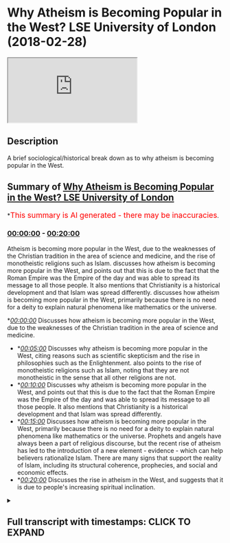 # Why Atheism is Becoming Popular in the West? LSE University of London (2018-02-28)

<iframe loading='lazy' src='https://www.youtube.com/embed/cjxrc5EfxY0'></iframe>

## Description

A brief sociological/historical break down as to why atheism is becoming popular in the West.

## Summary of [Why Atheism is Becoming Popular in the West? LSE University of London](https://www.youtube.com/watch?v=cjxrc5EfxY0)


*<span style="color:red; font-size:125%">This summary is AI generated - there may be inaccuracies</span>.

### [00:00:00](https://www.youtube.com/watch?v=cjxrc5EfxY0&t=0) - [00:20:00](https://www.youtube.com/watch?v=cjxrc5EfxY0&t=1200)

Atheism is becoming more popular in the West, due to the weaknesses of the Christian tradition in the area of science and medicine, and the rise of monotheistic religions such as Islam.  discusses how atheism is becoming more popular in the West, and points out that this is due to the fact that the Roman Empire was the Empire of the day and was able to spread its message to all those people. It also mentions that Christianity is a historical development and that Islam was spread differently.  discusses how atheism is becoming more popular in the West, primarily because there is no need for a deity to explain natural phenomena like mathematics or the universe.

**[00:00:00](https://www.youtube.com/watch?v=cjxrc5EfxY0&t=0)* Discusses how atheism is becoming more popular in the West, due to the weaknesses of the Christian tradition in the area of science and medicine.
* **[00:05:00](https://www.youtube.com/watch?v=cjxrc5EfxY0&t=300)* Discusses why atheism is becoming more popular in the West, citing reasons such as scientific skepticism and the rise in philosophies such as the Enlightenment. also points to the rise of monotheistic religions such as Islam, noting that they are not monotheistic in the sense that all other religions are not.
* **[00:10:00](https://www.youtube.com/watch?v=cjxrc5EfxY0&t=600)* Discusses why atheism is becoming more popular in the West, and points out that this is due to the fact that the Roman Empire was the Empire of the day and was able to spread its message to all those people. It also mentions that Christianity is a historical development and that Islam was spread differently.
* **[00:15:00](https://www.youtube.com/watch?v=cjxrc5EfxY0&t=900)* Discusses how atheism is becoming more popular in the West, primarily because there is no need for a deity to explain natural phenomena like mathematics or the universe. Prophets and angels have always been a part of religious discourse, but the recent rise of atheism has led to the introduction of a new element - evidence - which can help believers rationalize Islam. There are many signs that support the reality of Islam, including its structural coherence, prophecies, and social and economic effects.
* **[00:20:00](https://www.youtube.com/watch?v=cjxrc5EfxY0&t=1200)* Discusses the rise in atheism in the West, and suggests that it is due to people's increasing spiritual inclination.

<details><summary><h2>Full transcript with timestamps: CLICK TO EXPAND</h2></summary>

[0:00:00](https://youtu.be/cjxrc5EfxY0?t=0) listen to whatever they have to say and  
[0:00:01](https://youtu.be/cjxrc5EfxY0?t=1) we have to answer their questions is it  
[0:00:04](https://youtu.be/cjxrc5EfxY0?t=4) because they're speaking the truth is  
[0:00:06](https://youtu.be/cjxrc5EfxY0?t=6) that because a theism actually carries  
[0:00:08](https://youtu.be/cjxrc5EfxY0?t=8) intellectual currency no it's simply  
[0:00:11](https://youtu.be/cjxrc5EfxY0?t=11) because the white man has been able to  
[0:00:14](https://youtu.be/cjxrc5EfxY0?t=14) take over the Americas and and had the  
[0:00:17](https://youtu.be/cjxrc5EfxY0?t=17) Industrial Revolution it's a very long  
[0:00:18](https://youtu.be/cjxrc5EfxY0?t=18) another big thing by the way from the 17  
[0:00:21](https://youtu.be/cjxrc5EfxY0?t=21) let's say 60s and in Britain onwards  
[0:00:23](https://youtu.be/cjxrc5EfxY0?t=23) they've been able to have seized these  
[0:00:24](https://youtu.be/cjxrc5EfxY0?t=24) opportunities where other nations have  
[0:00:26](https://youtu.be/cjxrc5EfxY0?t=26) not been able to do it  
[0:00:27](https://youtu.be/cjxrc5EfxY0?t=27) yeah and therefore they've concentrated  
[0:00:29](https://youtu.be/cjxrc5EfxY0?t=29) their economic and military power which  
[0:00:31](https://youtu.be/cjxrc5EfxY0?t=31) is expanded into yeah which is expanded  
[0:00:34](https://youtu.be/cjxrc5EfxY0?t=34) into also media power in the new age so  
[0:00:37](https://youtu.be/cjxrc5EfxY0?t=37) we've had to listen we've had to listen  
[0:00:40](https://youtu.be/cjxrc5EfxY0?t=40) really interesting because you know I'm  
[0:00:47](https://youtu.be/cjxrc5EfxY0?t=47) not gonna lie to you there's there's  
[0:00:49](https://youtu.be/cjxrc5EfxY0?t=49) some really interesting things yeah for  
[0:00:51](https://youtu.be/cjxrc5EfxY0?t=51) example the idea of homosexuality before  
[0:00:55](https://youtu.be/cjxrc5EfxY0?t=55) talk about one god and some of those  
[0:00:56](https://youtu.be/cjxrc5EfxY0?t=56) wrongs if I go straight into the deep  
[0:00:58](https://youtu.be/cjxrc5EfxY0?t=58) end right okay so with homosexuality is  
[0:01:01](https://youtu.be/cjxrc5EfxY0?t=61) really it was really interesting how I  
[0:01:03](https://youtu.be/cjxrc5EfxY0?t=63) was hearing a discussion of all times  
[0:01:05](https://youtu.be/cjxrc5EfxY0?t=65) anecdotal experience and it was a white  
[0:01:08](https://youtu.be/cjxrc5EfxY0?t=68) person complaining about the attitudes  
[0:01:11](https://youtu.be/cjxrc5EfxY0?t=71) of a black Christian they're complaining  
[0:01:14](https://youtu.be/cjxrc5EfxY0?t=74) about the attitudes of a black Christian  
[0:01:15](https://youtu.be/cjxrc5EfxY0?t=75) and the black Christian was not  
[0:01:18](https://youtu.be/cjxrc5EfxY0?t=78) necessarily in line they didn't believe  
[0:01:20](https://youtu.be/cjxrc5EfxY0?t=80) in same-sex marriage for instance yeah  
[0:01:22](https://youtu.be/cjxrc5EfxY0?t=82) and the white person was saying well why  
[0:01:24](https://youtu.be/cjxrc5EfxY0?t=84) don't they believe in this and this is  
[0:01:25](https://youtu.be/cjxrc5EfxY0?t=85) homophobia nor disease the reason why  
[0:01:29](https://youtu.be/cjxrc5EfxY0?t=89) the black person doesn't believe in  
[0:01:30](https://youtu.be/cjxrc5EfxY0?t=90) same-sex marriage is simply because your  
[0:01:34](https://youtu.be/cjxrc5EfxY0?t=94) great granddad colonized enslaved his  
[0:01:38](https://youtu.be/cjxrc5EfxY0?t=98) great granddad taught him the religion  
[0:01:40](https://youtu.be/cjxrc5EfxY0?t=100) of his day which was Christianity he  
[0:01:43](https://youtu.be/cjxrc5EfxY0?t=103) hasn't left it you have okay and  
[0:01:46](https://youtu.be/cjxrc5EfxY0?t=106) therefore he has a different opinion to  
[0:01:47](https://youtu.be/cjxrc5EfxY0?t=107) you on this matter so it was quite  
[0:01:50](https://youtu.be/cjxrc5EfxY0?t=110) ironic that the white men and this is  
[0:01:53](https://youtu.be/cjxrc5EfxY0?t=113) becoming it's not to say genetics I'm  
[0:01:55](https://youtu.be/cjxrc5EfxY0?t=115) peeing when I say the white man beware  
[0:01:57](https://youtu.be/cjxrc5EfxY0?t=117) that I'm talking about the archetypal  
[0:01:58](https://youtu.be/cjxrc5EfxY0?t=118) post-colonial white man I'm not talking  
[0:02:01](https://youtu.be/cjxrc5EfxY0?t=121) about the color of the skin I'm talking  
[0:02:03](https://youtu.be/cjxrc5EfxY0?t=123) about the idea post-colonial point man  
[0:02:05](https://youtu.be/cjxrc5EfxY0?t=125) the white man wants us to just change in  
[0:02:08](https://youtu.be/cjxrc5EfxY0?t=128) his image that's why a theism is on the  
[0:02:10](https://youtu.be/cjxrc5EfxY0?t=130) increase and that is why  
[0:02:12](https://youtu.be/cjxrc5EfxY0?t=132) we've had to answer questions about  
[0:02:14](https://youtu.be/cjxrc5EfxY0?t=134) atheism okay if we lived 100 years ago I  
[0:02:17](https://youtu.be/cjxrc5EfxY0?t=137) would not even begin talking about  
[0:02:19](https://youtu.be/cjxrc5EfxY0?t=139) atheism because it would be an  
[0:02:21](https://youtu.be/cjxrc5EfxY0?t=141) insignificant world reality yeah that's  
[0:02:24](https://youtu.be/cjxrc5EfxY0?t=144) just a that is just the environmental  
[0:02:26](https://youtu.be/cjxrc5EfxY0?t=146) reality yeah  
[0:02:28](https://youtu.be/cjxrc5EfxY0?t=148) if the Maratha Empire was a Sikh Empire  
[0:02:30](https://youtu.be/cjxrc5EfxY0?t=150) of the of the Indians somehow became  
[0:02:33](https://youtu.be/cjxrc5EfxY0?t=153) superpowers we might be here talking  
[0:02:35](https://youtu.be/cjxrc5EfxY0?t=155) about Sikhism or policies er in the  
[0:02:38](https://youtu.be/cjxrc5EfxY0?t=158) first instance but that's not what's  
[0:02:40](https://youtu.be/cjxrc5EfxY0?t=160) happened so what is atheism it's the  
[0:02:43](https://youtu.be/cjxrc5EfxY0?t=163) same as a lack of belief from God  
[0:02:44](https://youtu.be/cjxrc5EfxY0?t=164) yeah or creator sustainer the atheist  
[0:02:50](https://youtu.be/cjxrc5EfxY0?t=170) wants us to answer the question of how  
[0:02:52](https://youtu.be/cjxrc5EfxY0?t=172) can you prove God exists that Creator  
[0:02:55](https://youtu.be/cjxrc5EfxY0?t=175) exists now frankly you guys know the  
[0:02:58](https://youtu.be/cjxrc5EfxY0?t=178) arguments okay I don't wanna bore you  
[0:03:00](https://youtu.be/cjxrc5EfxY0?t=180) with the arguments the arguments are the  
[0:03:03](https://youtu.be/cjxrc5EfxY0?t=183) arguments the arguments are the  
[0:03:04](https://youtu.be/cjxrc5EfxY0?t=184) arguments you have cosmological  
[0:03:06](https://youtu.be/cjxrc5EfxY0?t=186) arguments and contingency arguments and  
[0:03:08](https://youtu.be/cjxrc5EfxY0?t=188) fine-tuning arguments and arguments from  
[0:03:09](https://youtu.be/cjxrc5EfxY0?t=189) consciousness yeah you have all these  
[0:03:12](https://youtu.be/cjxrc5EfxY0?t=192) arguments that have been said iterated  
[0:03:14](https://youtu.be/cjxrc5EfxY0?t=194) and reiterated that we've said we've  
[0:03:16](https://youtu.be/cjxrc5EfxY0?t=196) argued with them yeah and these  
[0:03:19](https://youtu.be/cjxrc5EfxY0?t=199) arguments are not just Muslim arguments  
[0:03:22](https://youtu.be/cjxrc5EfxY0?t=202) clearly they're not Night Live nits  
[0:03:24](https://youtu.be/cjxrc5EfxY0?t=204) Newton very many philosophers believed  
[0:03:27](https://youtu.be/cjxrc5EfxY0?t=207) in these things and they would argue for  
[0:03:28](https://youtu.be/cjxrc5EfxY0?t=208) the things that we arguing for today  
[0:03:30](https://youtu.be/cjxrc5EfxY0?t=210) they actually most I would I would argue  
[0:03:33](https://youtu.be/cjxrc5EfxY0?t=213) that most enlightenment philosophers  
[0:03:34](https://youtu.be/cjxrc5EfxY0?t=214) pre-new world or probably monotheists or  
[0:03:38](https://youtu.be/cjxrc5EfxY0?t=218) theists pop probably yeah in the  
[0:03:42](https://youtu.be/cjxrc5EfxY0?t=222) Renaissance period look at Descartes  
[0:03:43](https://youtu.be/cjxrc5EfxY0?t=223) he is the archetypal rationalist yeah  
[0:03:47](https://youtu.be/cjxrc5EfxY0?t=227) obviously his book the meditations is  
[0:03:49](https://youtu.be/cjxrc5EfxY0?t=229) his testimony of that he was a firm  
[0:03:52](https://youtu.be/cjxrc5EfxY0?t=232) believer in God okay so the the new  
[0:03:57](https://youtu.be/cjxrc5EfxY0?t=237) atheist or the atheist or whatever you  
[0:03:59](https://youtu.be/cjxrc5EfxY0?t=239) want to call them I believe the  
[0:04:01](https://youtu.be/cjxrc5EfxY0?t=241) following yeah I believe that atheism  
[0:04:03](https://youtu.be/cjxrc5EfxY0?t=243) grew out of two or three things one is  
[0:04:08](https://youtu.be/cjxrc5EfxY0?t=248) the the weakness of the Christian  
[0:04:11](https://youtu.be/cjxrc5EfxY0?t=251) tradition to deal with medicine and and  
[0:04:13](https://youtu.be/cjxrc5EfxY0?t=253) science generally speaking and this can  
[0:04:15](https://youtu.be/cjxrc5EfxY0?t=255) be fun if you look for example if you go  
[0:04:16](https://youtu.be/cjxrc5EfxY0?t=256) this is really interesting thing if you  
[0:04:19](https://youtu.be/cjxrc5EfxY0?t=259) go on Google and Graham Google and  
[0:04:20](https://youtu.be/cjxrc5EfxY0?t=260) Graham is like Google Trends place a  
[0:04:22](https://youtu.be/cjxrc5EfxY0?t=262) little bit different  
[0:04:23](https://youtu.be/cjxrc5EfxY0?t=263) Google and Graham is  
[0:04:25](https://youtu.be/cjxrc5EfxY0?t=265) really interesting yeah data tool where  
[0:04:27](https://youtu.be/cjxrc5EfxY0?t=267) you can put like names labels you put  
[0:04:32](https://youtu.be/cjxrc5EfxY0?t=272) Christianity in Google Ngram what it  
[0:04:34](https://youtu.be/cjxrc5EfxY0?t=274) does is it tries to track how many books  
[0:04:36](https://youtu.be/cjxrc5EfxY0?t=276) have been read on that particular topic  
[0:04:37](https://youtu.be/cjxrc5EfxY0?t=277) yeah if you look at Christianity there's  
[0:04:39](https://youtu.be/cjxrc5EfxY0?t=279) a steep decline yeah it was a proper it  
[0:04:43](https://youtu.be/cjxrc5EfxY0?t=283) goes down if you look at the word  
[0:04:45](https://youtu.be/cjxrc5EfxY0?t=285) science for example there's an  
[0:04:46](https://youtu.be/cjxrc5EfxY0?t=286) incremental regime it's an exponential  
[0:04:47](https://youtu.be/cjxrc5EfxY0?t=287) increase and that shows something the  
[0:04:51](https://youtu.be/cjxrc5EfxY0?t=291) obviously correlation doesn't always  
[0:04:52](https://youtu.be/cjxrc5EfxY0?t=292) mean causation but we can tell through  
[0:04:55](https://youtu.be/cjxrc5EfxY0?t=295) the timeline that Christianity was not  
[0:04:57](https://youtu.be/cjxrc5EfxY0?t=297) able to deal with certain things and  
[0:04:58](https://youtu.be/cjxrc5EfxY0?t=298) people moved away from Christianity and  
[0:05:01](https://youtu.be/cjxrc5EfxY0?t=301) kind of lost faith because of its  
[0:05:04](https://youtu.be/cjxrc5EfxY0?t=304) inability to deal with scientific  
[0:05:05](https://youtu.be/cjxrc5EfxY0?t=305) phenomena and medicine of these things  
[0:05:08](https://youtu.be/cjxrc5EfxY0?t=308) that was one of the reasons another  
[0:05:10](https://youtu.be/cjxrc5EfxY0?t=310) thing is the in the increase in  
[0:05:11](https://youtu.be/cjxrc5EfxY0?t=311) philosophy the Enlightenment period yeah  
[0:05:13](https://youtu.be/cjxrc5EfxY0?t=313) and and rationalism the idea of the  
[0:05:15](https://youtu.be/cjxrc5EfxY0?t=315) Trinity was not appealing to the  
[0:05:17](https://youtu.be/cjxrc5EfxY0?t=317) majority of people it's surprising that  
[0:05:19](https://youtu.be/cjxrc5EfxY0?t=319) if you go to the majority of people now  
[0:05:21](https://youtu.be/cjxrc5EfxY0?t=321) although in the senses it might be the  
[0:05:23](https://youtu.be/cjxrc5EfxY0?t=323) case 2011 census that in London is meant  
[0:05:26](https://youtu.be/cjxrc5EfxY0?t=326) to be like a Christian majority by very  
[0:05:28](https://youtu.be/cjxrc5EfxY0?t=328) thin jury but if you ask a so-called  
[0:05:31](https://youtu.be/cjxrc5EfxY0?t=331) Christian do they believe that Jesus is  
[0:05:33](https://youtu.be/cjxrc5EfxY0?t=333) actually God  
[0:05:34](https://youtu.be/cjxrc5EfxY0?t=334) they're not they would not believe that  
[0:05:35](https://youtu.be/cjxrc5EfxY0?t=335) that I believe they wouldn't believe  
[0:05:37](https://youtu.be/cjxrc5EfxY0?t=337) that they wouldn't really go to church  
[0:05:39](https://youtu.be/cjxrc5EfxY0?t=339) the Christianity now is dying because  
[0:05:41](https://youtu.be/cjxrc5EfxY0?t=341) frankly is it doesn't have that it  
[0:05:45](https://youtu.be/cjxrc5EfxY0?t=345) doesn't have that right you can't  
[0:05:46](https://youtu.be/cjxrc5EfxY0?t=346) rationalize it it's become non  
[0:05:48](https://youtu.be/cjxrc5EfxY0?t=348) rationalize aboard and and people have  
[0:05:51](https://youtu.be/cjxrc5EfxY0?t=351) realized that and it's gone against  
[0:05:52](https://youtu.be/cjxrc5EfxY0?t=352) scientific and industrial for them it's  
[0:05:55](https://youtu.be/cjxrc5EfxY0?t=355) perceived to have gone against a  
[0:05:57](https://youtu.be/cjxrc5EfxY0?t=357) scientific and industrial development so  
[0:06:01](https://youtu.be/cjxrc5EfxY0?t=361) Christianity is on the decline and  
[0:06:04](https://youtu.be/cjxrc5EfxY0?t=364) atheism as Inc has basically grew  
[0:06:06](https://youtu.be/cjxrc5EfxY0?t=366) because for that for that further for  
[0:06:08](https://youtu.be/cjxrc5EfxY0?t=368) the layman for the layman in the West if  
[0:06:13](https://youtu.be/cjxrc5EfxY0?t=373) Christianity is not true then there's no  
[0:06:15](https://youtu.be/cjxrc5EfxY0?t=375) religion as true that's how they've  
[0:06:16](https://youtu.be/cjxrc5EfxY0?t=376) generalized it while looking at the  
[0:06:19](https://youtu.be/cjxrc5EfxY0?t=379) religion of the heathens and the pagans  
[0:06:21](https://youtu.be/cjxrc5EfxY0?t=381) and you and the people of the Orient why  
[0:06:26](https://youtu.be/cjxrc5EfxY0?t=386) do that when actually we had the only  
[0:06:29](https://youtu.be/cjxrc5EfxY0?t=389) religion which could possibly be true  
[0:06:30](https://youtu.be/cjxrc5EfxY0?t=390) which is Christianity and that's clearly  
[0:06:32](https://youtu.be/cjxrc5EfxY0?t=392) not true doesn't help us so why look at  
[0:06:34](https://youtu.be/cjxrc5EfxY0?t=394) these other religions so for that reason  
[0:06:37](https://youtu.be/cjxrc5EfxY0?t=397) I think  
[0:06:38](https://youtu.be/cjxrc5EfxY0?t=398) seasonless is that natural response to  
[0:06:40](https://youtu.be/cjxrc5EfxY0?t=400) it it's not that the idea of no God no  
[0:06:43](https://youtu.be/cjxrc5EfxY0?t=403) creator no cause no sustainer no  
[0:06:45](https://youtu.be/cjxrc5EfxY0?t=405) maintainer actually carries any  
[0:06:47](https://youtu.be/cjxrc5EfxY0?t=407) intellectual way another thing is the  
[0:06:49](https://youtu.be/cjxrc5EfxY0?t=409) problem of evil look all these things  
[0:06:51](https://youtu.be/cjxrc5EfxY0?t=411) that happened wars that have happened  
[0:06:52](https://youtu.be/cjxrc5EfxY0?t=412) the majority of heavy wars that have  
[0:06:54](https://youtu.be/cjxrc5EfxY0?t=414) happened in the world have been in  
[0:06:57](https://youtu.be/cjxrc5EfxY0?t=417) Europe trust me if if we're talking  
[0:07:00](https://youtu.be/cjxrc5EfxY0?t=420) about things we're talking about wars  
[0:07:03](https://youtu.be/cjxrc5EfxY0?t=423) which have led to people being killed  
[0:07:06](https://youtu.be/cjxrc5EfxY0?t=426) okay the majority of those wars have  
[0:07:08](https://youtu.be/cjxrc5EfxY0?t=428) been wars in Europe yeah in terms of  
[0:07:11](https://youtu.be/cjxrc5EfxY0?t=431) casualties world war two is probably the  
[0:07:13](https://youtu.be/cjxrc5EfxY0?t=433) most the one in was extreme so for that  
[0:07:16](https://youtu.be/cjxrc5EfxY0?t=436) reason people think why is this  
[0:07:17](https://youtu.be/cjxrc5EfxY0?t=437) happening how could god how could God  
[0:07:18](https://youtu.be/cjxrc5EfxY0?t=438) allow this problem of Evil's very is the  
[0:07:20](https://youtu.be/cjxrc5EfxY0?t=440) most emotional non intellectual argument  
[0:07:23](https://youtu.be/cjxrc5EfxY0?t=443) but very powerful because we are very  
[0:07:24](https://youtu.be/cjxrc5EfxY0?t=444) emotional creatures yeah and so for that  
[0:07:26](https://youtu.be/cjxrc5EfxY0?t=446) reason people have separate themselves  
[0:07:28](https://youtu.be/cjxrc5EfxY0?t=448) away on a very fundamental level I would  
[0:07:30](https://youtu.be/cjxrc5EfxY0?t=450) say that why put the onus on us to  
[0:07:32](https://youtu.be/cjxrc5EfxY0?t=452) answer the question how does God exist  
[0:07:34](https://youtu.be/cjxrc5EfxY0?t=454) why did why does God exist I would say  
[0:07:36](https://youtu.be/cjxrc5EfxY0?t=456) what evidence is there to suggest that  
[0:07:39](https://youtu.be/cjxrc5EfxY0?t=459) there is no causation to this universe  
[0:07:41](https://youtu.be/cjxrc5EfxY0?t=461) that's how I put it if you don't believe  
[0:07:43](https://youtu.be/cjxrc5EfxY0?t=463) in causation then we can go to  
[0:07:45](https://youtu.be/cjxrc5EfxY0?t=465) contingency so we can either say this  
[0:07:48](https://youtu.be/cjxrc5EfxY0?t=468) universe has no course which defies your  
[0:07:50](https://youtu.be/cjxrc5EfxY0?t=470) understanding of causation all say this  
[0:07:53](https://youtu.be/cjxrc5EfxY0?t=473) universe hell is not dependent upon  
[0:07:54](https://youtu.be/cjxrc5EfxY0?t=474) anything and it's not air is independent  
[0:07:56](https://youtu.be/cjxrc5EfxY0?t=476) either of those things don't carry any  
[0:07:59](https://youtu.be/cjxrc5EfxY0?t=479) intellectual way and cannot be  
[0:08:00](https://youtu.be/cjxrc5EfxY0?t=480) substantiated with any evidence simple  
[0:08:02](https://youtu.be/cjxrc5EfxY0?t=482) and if you do agree that there is a  
[0:08:04](https://youtu.be/cjxrc5EfxY0?t=484) cause and that the universe is dependent  
[0:08:06](https://youtu.be/cjxrc5EfxY0?t=486) which is both the causation argument or  
[0:08:07](https://youtu.be/cjxrc5EfxY0?t=487) cosmological argument and all the  
[0:08:09](https://youtu.be/cjxrc5EfxY0?t=489) courtesy argument then we'll just have  
[0:08:11](https://youtu.be/cjxrc5EfxY0?t=491) to simply ask what is the course use  
[0:08:15](https://youtu.be/cjxrc5EfxY0?t=495) your deductive reasoning to tell me what  
[0:08:17](https://youtu.be/cjxrc5EfxY0?t=497) the cause is what is the universe  
[0:08:19](https://youtu.be/cjxrc5EfxY0?t=499) depends on upon so then if we say okay  
[0:08:21](https://youtu.be/cjxrc5EfxY0?t=501) the universe is dependent upon something  
[0:08:22](https://youtu.be/cjxrc5EfxY0?t=502) which is independent because otherwise  
[0:08:24](https://youtu.be/cjxrc5EfxY0?t=504) we'd have that regressive infinite chain  
[0:08:26](https://youtu.be/cjxrc5EfxY0?t=506) then in that case we can say okay fine  
[0:08:28](https://youtu.be/cjxrc5EfxY0?t=508) so what is that what do you want to call  
[0:08:31](https://youtu.be/cjxrc5EfxY0?t=511) that what is the relationship we should  
[0:08:33](https://youtu.be/cjxrc5EfxY0?t=513) have with that and for us the Muslim  
[0:08:36](https://youtu.be/cjxrc5EfxY0?t=516) will say that is the creator the  
[0:08:38](https://youtu.be/cjxrc5EfxY0?t=518) sustainer the maintainer and it's God  
[0:08:40](https://youtu.be/cjxrc5EfxY0?t=520) that's as simple as that yeah so the  
[0:08:42](https://youtu.be/cjxrc5EfxY0?t=522) cause necessarily has to be something  
[0:08:45](https://youtu.be/cjxrc5EfxY0?t=525) which it always existed independent  
[0:08:48](https://youtu.be/cjxrc5EfxY0?t=528) powerful has knowledge and is able to  
[0:08:51](https://youtu.be/cjxrc5EfxY0?t=531) has the creative capacity to put things  
[0:08:53](https://youtu.be/cjxrc5EfxY0?t=533) into existence when you realize by the  
[0:08:55](https://youtu.be/cjxrc5EfxY0?t=535) way and I'm gonna make this very like  
[0:08:57](https://youtu.be/cjxrc5EfxY0?t=537) it's gonna be an adventurist sure yeah  
[0:09:00](https://youtu.be/cjxrc5EfxY0?t=540) I'm gonna say to you guys that when you  
[0:09:02](https://youtu.be/cjxrc5EfxY0?t=542) realize that there is a singular course  
[0:09:03](https://youtu.be/cjxrc5EfxY0?t=543) yeah when you realize this one course  
[0:09:05](https://youtu.be/cjxrc5EfxY0?t=545) one singular course then you can  
[0:09:08](https://youtu.be/cjxrc5EfxY0?t=548) literally it makes sense to kind of  
[0:09:11](https://youtu.be/cjxrc5EfxY0?t=551) analyze what religions are there in the  
[0:09:14](https://youtu.be/cjxrc5EfxY0?t=554) world okay what are the major what are  
[0:09:16](https://youtu.be/cjxrc5EfxY0?t=556) the accessible religions to human beings  
[0:09:18](https://youtu.be/cjxrc5EfxY0?t=558) what are the what are the religions  
[0:09:20](https://youtu.be/cjxrc5EfxY0?t=560) which are being practiced what are the  
[0:09:23](https://youtu.be/cjxrc5EfxY0?t=563) really what are the ways of life which  
[0:09:24](https://youtu.be/cjxrc5EfxY0?t=564) claim to have an understanding of that  
[0:09:26](https://youtu.be/cjxrc5EfxY0?t=566) singular cause that monolith that  
[0:09:28](https://youtu.be/cjxrc5EfxY0?t=568) monotheistic you could even say  
[0:09:31](https://youtu.be/cjxrc5EfxY0?t=571) understanding I will say to you that the  
[0:09:33](https://youtu.be/cjxrc5EfxY0?t=573) most monotheistic religion is 'aslim I  
[0:09:36](https://youtu.be/cjxrc5EfxY0?t=576) would say that all the other religions  
[0:09:38](https://youtu.be/cjxrc5EfxY0?t=578) are not monotheistic in that sense yeah  
[0:09:40](https://youtu.be/cjxrc5EfxY0?t=580) I would say all the other main religions  
[0:09:42](https://youtu.be/cjxrc5EfxY0?t=582) including Judaism including Sikhism well  
[0:09:44](https://youtu.be/cjxrc5EfxY0?t=584) I could make the argument but it's not  
[0:09:46](https://youtu.be/cjxrc5EfxY0?t=586) really the time to go into details about  
[0:09:47](https://youtu.be/cjxrc5EfxY0?t=587) it are not monotheistic in the purest  
[0:09:49](https://youtu.be/cjxrc5EfxY0?t=589) sense and there is a form of what weird  
[0:09:52](https://youtu.be/cjxrc5EfxY0?t=592) Muslims with the term as involved  
[0:09:54](https://youtu.be/cjxrc5EfxY0?t=594) in any of those religions yeah so when  
[0:09:57](https://youtu.be/cjxrc5EfxY0?t=597) it comes when we've realized now that  
[0:09:59](https://youtu.be/cjxrc5EfxY0?t=599) okay the the human being has been placed  
[0:10:03](https://youtu.be/cjxrc5EfxY0?t=603) by some thing or someone that has placed  
[0:10:07](https://youtu.be/cjxrc5EfxY0?t=607) I'ma being into this cosmos and it's a  
[0:10:11](https://youtu.be/cjxrc5EfxY0?t=611) significant placement and a purposeful  
[0:10:14](https://youtu.be/cjxrc5EfxY0?t=614) and meaningful placement then the  
[0:10:15](https://youtu.be/cjxrc5EfxY0?t=615) question is what is the relationship  
[0:10:17](https://youtu.be/cjxrc5EfxY0?t=617) that should exist between this sentient  
[0:10:21](https://youtu.be/cjxrc5EfxY0?t=621) human being and the creator or this  
[0:10:24](https://youtu.be/cjxrc5EfxY0?t=624) cause or whatever you wanna call it and  
[0:10:26](https://youtu.be/cjxrc5EfxY0?t=626) we would say that the relationship  
[0:10:27](https://youtu.be/cjxrc5EfxY0?t=627) should not differ from the relationship  
[0:10:29](https://youtu.be/cjxrc5EfxY0?t=629) that the cause has with anything else in  
[0:10:30](https://youtu.be/cjxrc5EfxY0?t=630) the creation which is a relationship of  
[0:10:32](https://youtu.be/cjxrc5EfxY0?t=632) submission in appreciation understanding  
[0:10:35](https://youtu.be/cjxrc5EfxY0?t=635) of the might of this creator respective  
[0:10:40](https://youtu.be/cjxrc5EfxY0?t=640) to the insignificance of the creation  
[0:10:41](https://youtu.be/cjxrc5EfxY0?t=641) and there is no other appropriate  
[0:10:43](https://youtu.be/cjxrc5EfxY0?t=643) relationship that this creation can have  
[0:10:46](https://youtu.be/cjxrc5EfxY0?t=646) what the Creator about that particular  
[0:10:47](https://youtu.be/cjxrc5EfxY0?t=647) relationship of submission and obedience  
[0:10:49](https://youtu.be/cjxrc5EfxY0?t=649) and if you attempt anything else it will  
[0:10:52](https://youtu.be/cjxrc5EfxY0?t=652) not work it's as simple as that and so  
[0:10:55](https://youtu.be/cjxrc5EfxY0?t=655) we will say that the monotheistic  
[0:10:56](https://youtu.be/cjxrc5EfxY0?t=656) understanding of God is the most  
[0:10:58](https://youtu.be/cjxrc5EfxY0?t=658) patently clear and rationalized upon  
[0:11:01](https://youtu.be/cjxrc5EfxY0?t=661) understanding of where we came from how  
[0:11:04](https://youtu.be/cjxrc5EfxY0?t=664) and why we are and where we're going for  
[0:11:08](https://youtu.be/cjxrc5EfxY0?t=668) that reason I say that trinitarianism  
[0:11:10](https://youtu.be/cjxrc5EfxY0?t=670) doesn't make any sense  
[0:11:11](https://youtu.be/cjxrc5EfxY0?t=671) it simply doesn't any honest Christian  
[0:11:13](https://youtu.be/cjxrc5EfxY0?t=673) who has studied number one the basics of  
[0:11:17](https://youtu.be/cjxrc5EfxY0?t=677) logic or even without studying and  
[0:11:21](https://youtu.be/cjxrc5EfxY0?t=681) frankly they'll understand this is  
[0:11:23](https://youtu.be/cjxrc5EfxY0?t=683) irreconcilable with rationality and  
[0:11:25](https://youtu.be/cjxrc5EfxY0?t=685) studied the historical development of  
[0:11:27](https://youtu.be/cjxrc5EfxY0?t=687) the Trinity will realize that actually  
[0:11:28](https://youtu.be/cjxrc5EfxY0?t=688) this is a development of the Roman  
[0:11:30](https://youtu.be/cjxrc5EfxY0?t=690) Empire that's what that's what  
[0:11:32](https://youtu.be/cjxrc5EfxY0?t=692) Trinitarian amounts to that's what the  
[0:11:34](https://youtu.be/cjxrc5EfxY0?t=694) heart of Christianity actually is it's  
[0:11:36](https://youtu.be/cjxrc5EfxY0?t=696) simply a development from the Roman  
[0:11:38](https://youtu.be/cjxrc5EfxY0?t=698) Empire whether we want to say they've  
[0:11:40](https://youtu.be/cjxrc5EfxY0?t=700) absorbed the idea of the Greeks the idea  
[0:11:43](https://youtu.be/cjxrc5EfxY0?t=703) is the mythological ideas because look  
[0:11:44](https://youtu.be/cjxrc5EfxY0?t=704) you have a father you have a son just  
[0:11:46](https://youtu.be/cjxrc5EfxY0?t=706) like you had fathers and sons with the  
[0:11:48](https://youtu.be/cjxrc5EfxY0?t=708) gods and demigods and semi gods and  
[0:11:50](https://youtu.be/cjxrc5EfxY0?t=710) heroes of the Greeks it's not very  
[0:11:53](https://youtu.be/cjxrc5EfxY0?t=713) difficult to make that a connection to  
[0:11:56](https://youtu.be/cjxrc5EfxY0?t=716) be honest with you to say actually when  
[0:11:58](https://youtu.be/cjxrc5EfxY0?t=718) in the council's the you know almost  
[0:12:01](https://youtu.be/cjxrc5EfxY0?t=721) impossible to commit or what chemical  
[0:12:04](https://youtu.be/cjxrc5EfxY0?t=724) councils thank you sometimes I get yes  
[0:12:07](https://youtu.be/cjxrc5EfxY0?t=727) and that you can meander cool yeah  
[0:12:09](https://youtu.be/cjxrc5EfxY0?t=729) councils at the seven main main ones you  
[0:12:12](https://youtu.be/cjxrc5EfxY0?t=732) know and I see a 325 is a Remini yeah I  
[0:12:17](https://youtu.be/cjxrc5EfxY0?t=737) don't know what happened by Latinos like  
[0:12:18](https://youtu.be/cjxrc5EfxY0?t=738) you know then you had like you know I'm  
[0:12:20](https://youtu.be/cjxrc5EfxY0?t=740) saying Constantinople 381 and kalsa  
[0:12:22](https://youtu.be/cjxrc5EfxY0?t=742) later for 50 51 whatever it was those  
[0:12:25](https://youtu.be/cjxrc5EfxY0?t=745) seven councils and you look if you look  
[0:12:27](https://youtu.be/cjxrc5EfxY0?t=747) at the Creed's of those councils a clear  
[0:12:29](https://youtu.be/cjxrc5EfxY0?t=749) development from unitarianism to  
[0:12:31](https://youtu.be/cjxrc5EfxY0?t=751) binitarianism to Trinity and this is by  
[0:12:34](https://youtu.be/cjxrc5EfxY0?t=754) the scholars of the Christians kind of  
[0:12:36](https://youtu.be/cjxrc5EfxY0?t=756) agreed upon really to be honest with you  
[0:12:38](https://youtu.be/cjxrc5EfxY0?t=758) so when you realize that historical  
[0:12:40](https://youtu.be/cjxrc5EfxY0?t=760) development then you realize actually  
[0:12:43](https://youtu.be/cjxrc5EfxY0?t=763) Christianity is a historical development  
[0:12:44](https://youtu.be/cjxrc5EfxY0?t=764) the core of Christianity is a historical  
[0:12:46](https://youtu.be/cjxrc5EfxY0?t=766) development and by the way the way Islam  
[0:12:49](https://youtu.be/cjxrc5EfxY0?t=769) was spread was different to the way  
[0:12:50](https://youtu.be/cjxrc5EfxY0?t=770) Christianity was spread Christianity  
[0:12:52](https://youtu.be/cjxrc5EfxY0?t=772) what had the thing is you have already a  
[0:12:55](https://youtu.be/cjxrc5EfxY0?t=775) pre-established Roman Empire and then  
[0:12:58](https://youtu.be/cjxrc5EfxY0?t=778) you had Emperor's who then spread it  
[0:13:01](https://youtu.be/cjxrc5EfxY0?t=781) into the eastern and western parts of  
[0:13:02](https://youtu.be/cjxrc5EfxY0?t=782) the Empire with Islam didn't have a  
[0:13:04](https://youtu.be/cjxrc5EfxY0?t=784) pre-existing Empire which emperors  
[0:13:06](https://youtu.be/cjxrc5EfxY0?t=786) decided I've got changed my religion it  
[0:13:08](https://youtu.be/cjxrc5EfxY0?t=788) started with men and women right inside  
[0:13:12](https://youtu.be/cjxrc5EfxY0?t=792) with human beings yeah so for that  
[0:13:15](https://youtu.be/cjxrc5EfxY0?t=795) reason there is a difference in the way  
[0:13:17](https://youtu.be/cjxrc5EfxY0?t=797) that most  
[0:13:18](https://youtu.be/cjxrc5EfxY0?t=798) Christianity was spread on a fundamental  
[0:13:19](https://youtu.be/cjxrc5EfxY0?t=799) level but the reason why we're talking  
[0:13:21](https://youtu.be/cjxrc5EfxY0?t=801) about Christianity is because of that  
[0:13:22](https://youtu.be/cjxrc5EfxY0?t=802) because of the fact that once again the  
[0:13:24](https://youtu.be/cjxrc5EfxY0?t=804) Roman Empire was the Empire of the day  
[0:13:26](https://youtu.be/cjxrc5EfxY0?t=806) and it was able to spread that message  
[0:13:28](https://youtu.be/cjxrc5EfxY0?t=808) to all those people and by the way that  
[0:13:32](https://youtu.be/cjxrc5EfxY0?t=812) doesn't say it's false because of that  
[0:13:34](https://youtu.be/cjxrc5EfxY0?t=814) because that would be the genetic  
[0:13:35](https://youtu.be/cjxrc5EfxY0?t=815) fallacy and I wouldn't say that  
[0:13:37](https://youtu.be/cjxrc5EfxY0?t=817) atheism is false because you know the  
[0:13:40](https://youtu.be/cjxrc5EfxY0?t=820) white man promoted it because once again  
[0:13:42](https://youtu.be/cjxrc5EfxY0?t=822) that would be the genetic fallacy I'm  
[0:13:43](https://youtu.be/cjxrc5EfxY0?t=823) just making the point that actually the  
[0:13:46](https://youtu.be/cjxrc5EfxY0?t=826) reasons why we're talking about these  
[0:13:47](https://youtu.be/cjxrc5EfxY0?t=827) things is because of this yeah which is  
[0:13:50](https://youtu.be/cjxrc5EfxY0?t=830) a different point were together so no  
[0:13:51](https://youtu.be/cjxrc5EfxY0?t=831) one saw me in the grilling a Muslim  
[0:13:54](https://youtu.be/cjxrc5EfxY0?t=834) session now hey I wanted to set you guys  
[0:13:57](https://youtu.be/cjxrc5EfxY0?t=837) all so that frankly once you come to the  
[0:14:01](https://youtu.be/cjxrc5EfxY0?t=841) realization that OK'd is one of God  
[0:14:02](https://youtu.be/cjxrc5EfxY0?t=842) exists it can't be a triune God it can't  
[0:14:05](https://youtu.be/cjxrc5EfxY0?t=845) be no God and there is a relationship  
[0:14:07](https://youtu.be/cjxrc5EfxY0?t=847) that that God must have you ask yourself  
[0:14:09](https://youtu.be/cjxrc5EfxY0?t=849) what is the intermediary or what is the  
[0:14:11](https://youtu.be/cjxrc5EfxY0?t=851) means by which through which this  
[0:14:13](https://youtu.be/cjxrc5EfxY0?t=853) creator the sustainer this maintainer or  
[0:14:16](https://youtu.be/cjxrc5EfxY0?t=856) this cause is going to communicate with  
[0:14:20](https://youtu.be/cjxrc5EfxY0?t=860) human beings in order to inform the  
[0:14:22](https://youtu.be/cjxrc5EfxY0?t=862) human being okay that actually they have  
[0:14:25](https://youtu.be/cjxrc5EfxY0?t=865) a purpose in life and we say that the  
[0:14:28](https://youtu.be/cjxrc5EfxY0?t=868) intermediate media that was used was two  
[0:14:30](https://youtu.be/cjxrc5EfxY0?t=870) kinds of intermediary I had angels and  
[0:14:32](https://youtu.be/cjxrc5EfxY0?t=872) prophets one metaphysical and the other  
[0:14:34](https://youtu.be/cjxrc5EfxY0?t=874) physical metaphysical entities of angels  
[0:14:37](https://youtu.be/cjxrc5EfxY0?t=877) are just like metaphysical entities  
[0:14:38](https://youtu.be/cjxrc5EfxY0?t=878) which we can't see which are actually  
[0:14:40](https://youtu.be/cjxrc5EfxY0?t=880) scientific when you use metaphysical  
[0:14:42](https://youtu.be/cjxrc5EfxY0?t=882) language in the once again the white  
[0:14:43](https://youtu.be/cjxrc5EfxY0?t=883) man's world post-colonial world say come  
[0:14:46](https://youtu.be/cjxrc5EfxY0?t=886) on man fairytales in Halloween and they  
[0:14:48](https://youtu.be/cjxrc5EfxY0?t=888) say and I know it conjures very negative  
[0:14:50](https://youtu.be/cjxrc5EfxY0?t=890) connotations of superstition all these  
[0:14:52](https://youtu.be/cjxrc5EfxY0?t=892) things which we've left behind in Dark  
[0:14:54](https://youtu.be/cjxrc5EfxY0?t=894) Ages  
[0:14:54](https://youtu.be/cjxrc5EfxY0?t=894) okay well look better physicists making  
[0:14:58](https://youtu.be/cjxrc5EfxY0?t=898) a comeback in science know that quantum  
[0:14:59](https://youtu.be/cjxrc5EfxY0?t=899) mechanics do the quantum physics look at  
[0:15:01](https://youtu.be/cjxrc5EfxY0?t=901) look at philosophy most of the things  
[0:15:03](https://youtu.be/cjxrc5EfxY0?t=903) the precepts and concepts are you  
[0:15:04](https://youtu.be/cjxrc5EfxY0?t=904) believe in that a scientific method that  
[0:15:07](https://youtu.be/cjxrc5EfxY0?t=907) is based on is actually our metaphysical  
[0:15:09](https://youtu.be/cjxrc5EfxY0?t=909) concepts and these of rationalism in  
[0:15:11](https://youtu.be/cjxrc5EfxY0?t=911) mathematics they're not physical anyways  
[0:15:14](https://youtu.be/cjxrc5EfxY0?t=914) so we have the physical angel the  
[0:15:16](https://youtu.be/cjxrc5EfxY0?t=916) physical prophets and the metaphysical  
[0:15:18](https://youtu.be/cjxrc5EfxY0?t=918) angels and then you have that connection  
[0:15:20](https://youtu.be/cjxrc5EfxY0?t=920) and so we would say God communicated  
[0:15:24](https://youtu.be/cjxrc5EfxY0?t=924) with human beings to remind the human  
[0:15:26](https://youtu.be/cjxrc5EfxY0?t=926) being compacted a car their car said  
[0:15:28](https://youtu.be/cjxrc5EfxY0?t=928) that human being was  
[0:15:29](https://youtu.be/cjxrc5EfxY0?t=929) has the autograph of God in him as the  
[0:15:31](https://youtu.be/cjxrc5EfxY0?t=931) language that he used in other words the  
[0:15:33](https://youtu.be/cjxrc5EfxY0?t=933) human being is born predisposed to the  
[0:15:35](https://youtu.be/cjxrc5EfxY0?t=935) idea of God and the Islamic thesis is  
[0:15:37](https://youtu.be/cjxrc5EfxY0?t=937) the same the Islamic thesis is that God  
[0:15:42](https://youtu.be/cjxrc5EfxY0?t=942) predetermined or pre allowed this idea  
[0:15:45](https://youtu.be/cjxrc5EfxY0?t=945) of submission to him to exist and and  
[0:15:51](https://youtu.be/cjxrc5EfxY0?t=951) what what messengers do is come to  
[0:15:53](https://youtu.be/cjxrc5EfxY0?t=953) remind human being of their reality  
[0:15:55](https://youtu.be/cjxrc5EfxY0?t=955) that's the Islamic thesis yeah so  
[0:15:58](https://youtu.be/cjxrc5EfxY0?t=958) messengers have come before time all of  
[0:15:59](https://youtu.be/cjxrc5EfxY0?t=959) which with the same message and if you  
[0:16:01](https://youtu.be/cjxrc5EfxY0?t=961) look at the Old Testament corpus and you  
[0:16:04](https://youtu.be/cjxrc5EfxY0?t=964) look at the New Testament corpus like  
[0:16:07](https://youtu.be/cjxrc5EfxY0?t=967) the book of Acts for examples really  
[0:16:08](https://youtu.be/cjxrc5EfxY0?t=968) interesting you'll find that really this  
[0:16:12](https://youtu.be/cjxrc5EfxY0?t=972) is this is even not just a Quranic  
[0:16:14](https://youtu.be/cjxrc5EfxY0?t=974) message this is an extra Quranic message  
[0:16:17](https://youtu.be/cjxrc5EfxY0?t=977) is a biblical message you can even  
[0:16:18](https://youtu.be/cjxrc5EfxY0?t=978) extend it to other religions actually  
[0:16:20](https://youtu.be/cjxrc5EfxY0?t=980) prophets came before time there is this  
[0:16:22](https://youtu.be/cjxrc5EfxY0?t=982) metal narrative it does exist with an  
[0:16:24](https://youtu.be/cjxrc5EfxY0?t=984) historical framework the religious  
[0:16:25](https://youtu.be/cjxrc5EfxY0?t=985) framework that there were these messages  
[0:16:27](https://youtu.be/cjxrc5EfxY0?t=987) that came all of which with this message  
[0:16:28](https://youtu.be/cjxrc5EfxY0?t=988) to remind human beings to worship God  
[0:16:31](https://youtu.be/cjxrc5EfxY0?t=991) and to abstain from doing the bad things  
[0:16:34](https://youtu.be/cjxrc5EfxY0?t=994) or the socially bad things that have  
[0:16:37](https://youtu.be/cjxrc5EfxY0?t=997) been told to us are bad from the Creator  
[0:16:39](https://youtu.be/cjxrc5EfxY0?t=999) who knows who but they also came with a  
[0:16:43](https://youtu.be/cjxrc5EfxY0?t=1003) miracle now I don't know how long I've  
[0:16:46](https://youtu.be/cjxrc5EfxY0?t=1006) got left here not that long yeah maybe  
[0:16:48](https://youtu.be/cjxrc5EfxY0?t=1008) five minutes five ten minutes one two  
[0:16:51](https://youtu.be/cjxrc5EfxY0?t=1011) minutes I'll need five minutes yeah I  
[0:16:59](https://youtu.be/cjxrc5EfxY0?t=1019) need five minutes okay  
[0:17:04](https://youtu.be/cjxrc5EfxY0?t=1024) it's not like I'm making a good use of  
[0:17:06](https://youtu.be/cjxrc5EfxY0?t=1026) that time I just want to make sure that  
[0:17:08](https://youtu.be/cjxrc5EfxY0?t=1028) well it's gonna say to you guys was that  
[0:17:11](https://youtu.be/cjxrc5EfxY0?t=1031) basically the profits came with two  
[0:17:13](https://youtu.be/cjxrc5EfxY0?t=1033) things yeah all of the profits came with  
[0:17:17](https://youtu.be/cjxrc5EfxY0?t=1037) a message and an evidence and the  
[0:17:19](https://youtu.be/cjxrc5EfxY0?t=1039) evidence was if you think about the  
[0:17:21](https://youtu.be/cjxrc5EfxY0?t=1041) message was meant to appeal to a sense  
[0:17:22](https://youtu.be/cjxrc5EfxY0?t=1042) of spiritual identity was meant to allow  
[0:17:26](https://youtu.be/cjxrc5EfxY0?t=1046) the human being to recollect that  
[0:17:29](https://youtu.be/cjxrc5EfxY0?t=1049) information which was embedded into him  
[0:17:30](https://youtu.be/cjxrc5EfxY0?t=1050) in the first instance in the  
[0:17:32](https://youtu.be/cjxrc5EfxY0?t=1052) pre-existence phase through their souls  
[0:17:35](https://youtu.be/cjxrc5EfxY0?t=1055) because we believe as Muslims that human  
[0:17:37](https://youtu.be/cjxrc5EfxY0?t=1057) beings had been conditioned through  
[0:17:39](https://youtu.be/cjxrc5EfxY0?t=1059) their souls but the the evidence was  
[0:17:42](https://youtu.be/cjxrc5EfxY0?t=1062) really and evidence which would allow  
[0:17:45](https://youtu.be/cjxrc5EfxY0?t=1065) human beings to rationalize Islam or the  
[0:17:48](https://youtu.be/cjxrc5EfxY0?t=1068) message of Islam and those may say those  
[0:17:51](https://youtu.be/cjxrc5EfxY0?t=1071) things those evidences are many and a  
[0:17:55](https://youtu.be/cjxrc5EfxY0?t=1075) mess and their evidence is meant to defy  
[0:17:57](https://youtu.be/cjxrc5EfxY0?t=1077) certain things in my estimation and  
[0:18:01](https://youtu.be/cjxrc5EfxY0?t=1081) evidence is something yeah which  
[0:18:05](https://youtu.be/cjxrc5EfxY0?t=1085) probabilistically would not happen  
[0:18:08](https://youtu.be/cjxrc5EfxY0?t=1088) otherwise so for example human beings  
[0:18:12](https://youtu.be/cjxrc5EfxY0?t=1092) can do certain things you can say and  
[0:18:14](https://youtu.be/cjxrc5EfxY0?t=1094) that there's something do say this hi  
[0:18:17](https://youtu.be/cjxrc5EfxY0?t=1097) jellies or digest yeah yeah just in  
[0:18:19](https://youtu.be/cjxrc5EfxY0?t=1099) Arabic means something which is  
[0:18:20](https://youtu.be/cjxrc5EfxY0?t=1100) miraculous or paralyzing incapacitating  
[0:18:24](https://youtu.be/cjxrc5EfxY0?t=1104) well this is not the word the Quran uses  
[0:18:26](https://youtu.be/cjxrc5EfxY0?t=1106) the word in the Quran is a an a as a  
[0:18:29](https://youtu.be/cjxrc5EfxY0?t=1109) sign literally it's like something which  
[0:18:31](https://youtu.be/cjxrc5EfxY0?t=1111) you can see is clear self-evident and we  
[0:18:35](https://youtu.be/cjxrc5EfxY0?t=1115) will say that the Quranic message in  
[0:18:36](https://youtu.be/cjxrc5EfxY0?t=1116) itself is a sign but also the linguistic  
[0:18:41](https://youtu.be/cjxrc5EfxY0?t=1121) composition of the Quran Allah says as a  
[0:18:42](https://youtu.be/cjxrc5EfxY0?t=1122) sign the structural intertextual method  
[0:18:45](https://youtu.be/cjxrc5EfxY0?t=1125) togetherness of the Quranic message is  
[0:18:47](https://youtu.be/cjxrc5EfxY0?t=1127) also a sign we would say the prophesies  
[0:18:50](https://youtu.be/cjxrc5EfxY0?t=1130) of the Quran and the hadith where  
[0:18:52](https://youtu.be/cjxrc5EfxY0?t=1132) literally the the prophecies that are  
[0:18:54](https://youtu.be/cjxrc5EfxY0?t=1134) mentioned is also another sign yeah we  
[0:18:58](https://youtu.be/cjxrc5EfxY0?t=1138) would say the extra Quranic information  
[0:19:01](https://youtu.be/cjxrc5EfxY0?t=1141) based on cool information for example  
[0:19:02](https://youtu.be/cjxrc5EfxY0?t=1142) the mentioning of of Muhammad in other  
[0:19:04](https://youtu.be/cjxrc5EfxY0?t=1144) books is as another science I said we  
[0:19:07](https://youtu.be/cjxrc5EfxY0?t=1147) will say that we will say the social and  
[0:19:10](https://youtu.be/cjxrc5EfxY0?t=1150) economic effects of Islam and it's  
[0:19:13](https://youtu.be/cjxrc5EfxY0?t=1153) spreading is another sign we say the  
[0:19:15](https://youtu.be/cjxrc5EfxY0?t=1155) effects of Islamic Ummah beings as that  
[0:19:17](https://youtu.be/cjxrc5EfxY0?t=1157) another side so there are many signs  
[0:19:19](https://youtu.be/cjxrc5EfxY0?t=1159) that indicate the truth the reality of  
[0:19:22](https://youtu.be/cjxrc5EfxY0?t=1162) Islam we're not gonna go over them  
[0:19:24](https://youtu.be/cjxrc5EfxY0?t=1164) because we don't have time if you do  
[0:19:26](https://youtu.be/cjxrc5EfxY0?t=1166) want to I've done like series on almost  
[0:19:29](https://youtu.be/cjxrc5EfxY0?t=1169) all of those things are like structural  
[0:19:30](https://youtu.be/cjxrc5EfxY0?t=1170) coherence of the Quran prophecies of the  
[0:19:33](https://youtu.be/cjxrc5EfxY0?t=1173) Quran and the Sunnah all of that is on  
[0:19:35](https://youtu.be/cjxrc5EfxY0?t=1175) my channel so UK if you're interested in  
[0:19:37](https://youtu.be/cjxrc5EfxY0?t=1177) any of those who research you can  
[0:19:39](https://youtu.be/cjxrc5EfxY0?t=1179) research those things on my channel  
[0:19:40](https://youtu.be/cjxrc5EfxY0?t=1180) which I obviously increase my views and  
[0:19:43](https://youtu.be/cjxrc5EfxY0?t=1183) stuff there so I'm going to leave it at  
[0:19:46](https://youtu.be/cjxrc5EfxY0?t=1186) that so we will say that you have two  
[0:19:48](https://youtu.be/cjxrc5EfxY0?t=1188) things generally speaking you have the  
[0:19:50](https://youtu.be/cjxrc5EfxY0?t=1190) message and you have what could in a  
[0:19:52](https://youtu.be/cjxrc5EfxY0?t=1192) vernacular sensibly classes the miracle  
[0:19:54](https://youtu.be/cjxrc5EfxY0?t=1194) it's not perspective we'll say that  
[0:19:56](https://youtu.be/cjxrc5EfxY0?t=1196) Islam comes with both of those things  
[0:19:58](https://youtu.be/cjxrc5EfxY0?t=1198) and if someone is sincere has a I will  
[0:20:03](https://youtu.be/cjxrc5EfxY0?t=1203) call it a psycho spiritual yeah I don't  
[0:20:05](https://youtu.be/cjxrc5EfxY0?t=1205) know if that's a word but it's just  
[0:20:06](https://youtu.be/cjxrc5EfxY0?t=1206) going to throw out there someone else  
[0:20:08](https://youtu.be/cjxrc5EfxY0?t=1208) will use it or become a word yeah if  
[0:20:12](https://youtu.be/cjxrc5EfxY0?t=1212) someone has a psycho spiritual  
[0:20:13](https://youtu.be/cjxrc5EfxY0?t=1213) inclination towards the truth and they  
[0:20:16](https://youtu.be/cjxrc5EfxY0?t=1216) are sincere I would argue that the  
[0:20:19](https://youtu.be/cjxrc5EfxY0?t=1219) Islamic thesis it would be enough to  
[0:20:21](https://youtu.be/cjxrc5EfxY0?t=1221) convince them okay okay now we can have  
[0:20:24](https://youtu.be/cjxrc5EfxY0?t=1224) a rest okay is that it good time I tried  
[0:20:30](https://youtu.be/cjxrc5EfxY0?t=1230) to do  
[0:20:34](https://youtu.be/cjxrc5EfxY0?t=1234) [Music]  
</details>